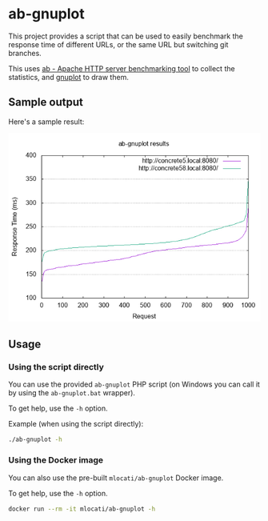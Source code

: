 # ab-gnuplot

This project provides a script that can be used to easily benchmark the response time of different URLs, or the same URL but switching git branches.

This uses [ab - Apache HTTP server benchmarking tool](https://httpd.apache.org/docs/2.4/programs/ab.html) to collect the statistics, and [gnuplot](http://www.gnuplot.info/) to draw them.

## Sample output

Here's a sample result:

![Sample image](https://raw.githubusercontent.com/mlocati/ab-gnuplot/main/images/example.png)

## Usage

### Using the script directly

You can use the provided `ab-gnuplot` PHP script (on Windows you can call it by using the `ab-gnuplot.bat` wrapper).

To get help, use the `-h` option.

Example (when using the script directly):

```sh
./ab-gnuplot -h
```

### Using the Docker image

You can also use the pre-built `mlocati/ab-gnuplot` Docker image.

To get help, use the `-h` option.

```sh
docker run --rm -it mlocati/ab-gnuplot -h
```
